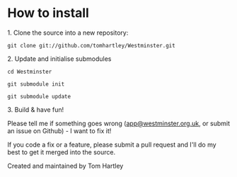 How to install
==============

1\. Clone the source into a new repository:

```git clone git://github.com/tomhartley/Westminster.git```

2\. Update and initialise submodules

```cd Westminster```

```git submodule init```

```git submodule update```

3\. Build & have fun!

Please tell me if something goes wrong (<app@westminster.org.uk>, or submit an issue on Github) - I want to fix it! 

If you code a fix or a feature, please submit a pull request and I'll do my best to get it merged into the source.

Created and maintained by Tom Hartley

